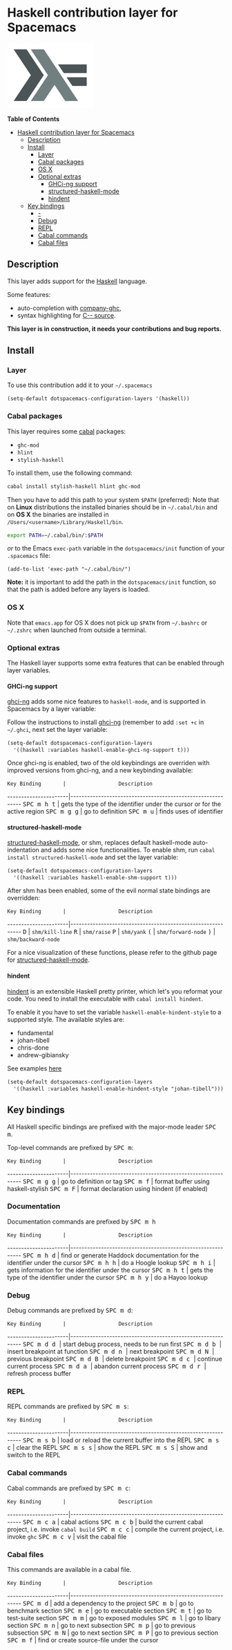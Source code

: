 # Haskell contribution layer for Spacemacs

![logo](img/haskell.png)

<!-- markdown-toc start - Don't edit this section. Run M-x markdown-toc/generate-toc again -->
**Table of Contents**

- [Haskell contribution layer for Spacemacs](#haskell-contribution-layer-for-spacemacs)
    - [Description](#description)
    - [Install](#install)
        - [Layer](#layer)
        - [Cabal packages](#cabal-packages)
        - [OS X](#os-x)
        - [Optional extras](#optional-extras)
            - [GHCi-ng support](#ghci-ng-support)
            - [structured-haskell-mode](#structured-haskell-mode)
            - [hindent](#hindent)
    - [Key bindings](#key-bindings)
        - [-](#-)
        - [Debug](#debug)
        - [REPL](#repl)
        - [Cabal commands](#cabal-commands)
        - [Cabal files](#cabal-files)

<!-- markdown-toc end -->

## Description

This layer adds support for the [Haskell][] language.

Some features:
- auto-completion with [company-ghc][],
- syntax highlighting for [C-- source][cmm-mode].

**This layer is in construction, it needs your contributions and bug reports.**

## Install

### Layer

To use this contribution add it to your `~/.spacemacs`

```elisp
(setq-default dotspacemacs-configuration-layers '(haskell))
```

### Cabal packages

This layer requires some [cabal][] packages:
- `ghc-mod`
- `hlint`
- `stylish-haskell`

To install them, use the following command: 

```sh
cabal install stylish-haskell hlint ghc-mod
```

Then you have to add this path to your system `$PATH` (preferred):
Note that on **Linux** distributions the installed binaries should be in
`~/.cabal/bin` and on **OS X** the binaries are installed in
`/Users/<username>/Library/Haskell/bin`.

```sh
export PATH=~/.cabal/bin/:$PATH
```

_or_ to the Emacs `exec-path` variable in the `dotspacemacs/init` function of
your `.spacemacs` file:

```elisp
(add-to-list 'exec-path "~/.cabal/bin/")
```

**Note:** it is important to add the path in the `dotspacemacs/init` function,
so that the path is added before any layers is loaded.

### OS X

Note that `emacs.app` for OS X does not pick up `$PATH` from `~/.bashrc` or
`~/.zshrc` when launched from outside a terminal.

### Optional extras
The Haskell layer supports some extra features that can be enabled through
layer variables.

#### GHCi-ng support
[ghci-ng][] adds some nice features to `haskell-mode`, and is supported in
Spacemacs by a layer variable:

Follow the instructions to install [ghci-ng][] (remember to add `:set +c`
in `~/.ghci`, next set the layer variable:

```elisp
(setq-default dotspacemacs-configuration-layers
  '((haskell :variables haskell-enable-ghci-ng-support t)))
```

Once ghci-ng is enabled, two of the old keybindings are overriden with improved
versions from ghci-ng, and a new keybinding available: 

    Key Binding       |                 Description
----------------------|------------------------------------------------------------
<kbd>SPC m h t</kbd>  | gets the type of the identifier under the cursor or for the active region
<kbd>SPC m g g</kbd>  | go to definition
<kbd>SPC m u</kbd>    | finds uses of identifier

#### structured-haskell-mode
[structured-haskell-mode][], or shm, replaces default haskell-mode
auto-indentation and adds some nice functionalities.
To enable shm, run `cabal install structured-haskell-mode` and set the layer
variable:

```elisp
(setq-default dotspacemacs-configuration-layers
  '((haskell :variables haskell-enable-shm-support t)))
```

After shm has been enabled, some of the evil normal state bindings are overridden:

    Key Binding       |                 Description
----------------------|------------------------------------------------------------
<kbd>D</kbd>          | `shm/kill-line`
<kbd>R</kbd>          | `shm/raise`
<kbd>P</kbd>          | `shm/yank`
<kbd>(</kbd>          | `shm/forward-node`
<kbd>)</kbd>          | `shm/backward-node`

For a nice visualization of these functions, please refer to the github page
for [structured-haskell-mode][].

#### hindent
[hindent][] is an extensible Haskell pretty printer, which let's you
reformat your code. You need to install the executable with `cabal
install hindent`.

To enable it you have to set the variable `haskell-enable-hindent-style`
to a supported style. The available styles are:
- fundamental
- johan-tibell
- chris-done
- andrew-gibiansky

See examples [here][hindent-examples]

```elisp
(setq-default dotspacemacs-configuration-layers
  '((haskell :variables haskell-enable-hindent-style "johan-tibell")))
```

## Key bindings

All Haskell specific bindings are prefixed with the major-mode leader
<kbd>SPC m</kbd>.

Top-level commands are prefixed by <kbd>SPC m</kbd>:

    Key Binding       |                 Description
----------------------|------------------------------------------------------------
<kbd>SPC m g g</kbd>  | go to definition or tag
<kbd>SPC m f</kbd>    | format buffer using haskell-stylish
<kbd>SPC m F</kbd>    | format declaration using hindent (if enabled)

### Documentation

Documentation commands are prefixed by <kbd>SPC m h</kbd>

    Key Binding       |                 Description
----------------------|------------------------------------------------------------
<kbd>SPC m h d</kbd>  | find or generate Haddock documentation for the identifier under the cursor
<kbd>SPC m h h</kbd>  | do a Hoogle lookup
<kbd>SPC m h i</kbd>  | gets information for the identifier under the cursor
<kbd>SPC m h t</kbd>  | gets the type of the identifier under the cursor
<kbd>SPC m h y</kbd>  | do a Hayoo lookup

### Debug

Debug commands are prefixed by <kbd>SPC m d</kbd>:

    Key Binding       |                 Description
----------------------|------------------------------------------------------------
<kbd>SPC m d d </kbd> | start debug process, needs to be run first
<kbd>SPC m d b </kbd> | insert breakpoint at function
<kbd>SPC m d n </kbd> | next breakpoint
<kbd>SPC m d N </kbd> | previous breakpoint
<kbd>SPC m d B </kbd> | delete breakpoint
<kbd>SPC m d c </kbd> | continue current process
<kbd>SPC m d a </kbd> | abandon current process
<kbd>SPC m d r </kbd> | refresh process buffer

### REPL

REPL commands are prefixed by <kbd>SPC m s</kbd>:

    Key Binding       |                 Description
----------------------|------------------------------------------------------------
<kbd>SPC m s b</kbd>  | load or reload the current buffer into the REPL
<kbd>SPC m s c</kbd>  | clear the REPL
<kbd>SPC m s s</kbd>  | show the REPL
<kbd>SPC m s S</kbd>  | show and switch to the REPL

### Cabal commands

Cabal commands are prefixed by <kbd>SPC m c</kbd>:

    Key Binding       |                 Description
----------------------|------------------------------------------------------------
<kbd>SPC m c a</kbd>  | cabal actions
<kbd>SPC m c b</kbd>  | build the current cabal project, i.e. invoke `cabal build`
<kbd>SPC m c c</kbd>  | compile the current project, i.e. invoke `ghc`
<kbd>SPC m c v</kbd>  | visit the cabal file

### Cabal files

This commands are available in a cabal file.

    Key Binding       |                 Description
----------------------|------------------------------------------------------------
<kbd>SPC m d</kbd>    | add a dependency to the project
<kbd>SPC m b</kbd>    | go to benchmark section
<kbd>SPC m e</kbd>    | go to executable section
<kbd>SPC m t</kbd>    | go to test-suite section
<kbd>SPC m m</kbd>    | go to exposed modules
<kbd>SPC m l</kbd>    | go to libary section
<kbd>SPC m n</kbd>    | go to next subsection
<kbd>SPC m p</kbd>    | go to previous subsection
<kbd>SPC m N</kbd>    | go to next section
<kbd>SPC m P</kbd>    | go to previous section
<kbd>SPC m f</kbd>    | find or create source-file under the cursor

[Haskell]: https://www.haskell.org/
[cabal]: https://www.haskell.org/cabal/
[cmm-mode]: http://github.com/bgamari/cmm-mode
[company-ghc]: https://github.com/iquiw/company-ghc
[ghci-ng]: https://github.com/chrisdone/ghci-ng
[structured-haskell-mode]: https://github.com/chrisdone/structured-haskell-mode
[hindent]: https://github.com/chrisdone/hindent
[hindent-examples]: https://github.com/chrisdone/hindent#example
